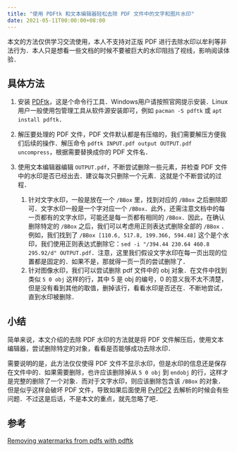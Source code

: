 ```yaml
---
title: "使用 PDFtk 和文本编辑器轻松去除 PDF 文件中的文字和图片水印"
date: 2021-05-11T00:00:00+08:00
---
```


本文的方法仅供学习交流使用，本人不支持对正版 PDF 进行去除水印以牟利等非法行为．本人只是想看一些文档的时候不要被巨大的水印阻挡了视线，影响阅读体验．

## 具体方法

1. 安装 [PDFtk](https://tylerdavis.xyz/productivity/removing-watermarks-from-pdfs-with-pdftk)，这是个命令行工具．Windows用户请按照官网提示安装．Linux 用户一般使用包管理工具从软件源安装即可，例如 `pacman -S pdftk` 或 `apt install pdftk`．

2. 解压要处理的 PDF 文件，PDF 文件默认都是有压缩的，我们需要解压方便我们后续的操作．解压命令 `pdftk INPUT.pdf output OUTPUT.pdf uncompress`，根据需要替换成你的 PDF 文件名．

3. 使用文本编辑器编辑 `OUTPUT.pdf`，不断尝试删除一些元素，并检查 PDF 文件中的水印是否已经出去．建议每次只删除一个元素．这就是个不断尝试的过程．
   1. 针对文字水印，一般是放在一个 `/BBox` 里，找到对应的 `/BBox` 之后删除即可．文字水印一般是一个字对应一个 `/BBox`．此外，还需注意文档中的每一页都有的文字水印，可能还是每一页都有相同的 `/BBox`．因此，在确认删除特定的 `/BBox` 之后，我们可以考虑用正则表达式删除全部的 `/BBox` ．例如，我们找到了 `/BBox [110.6, 517.8, 199.366, 594.48]` 这个是个水印，我们使用正则表达式删除它：`sed -i "/394.44 230.64 460.8 295.92/d" OUTPUT.pdf`．注意，这里我们假设文字水印在每一页出现的位置都是固定的．如果不是，那就得一页一页的尝试删除了．
   2. 针对图像水印，我们可以尝试删除 pdf 文件中的 obj 对象．在文件中找到类似 `5 0 obj` 这样的行，其中 5 是 obj 的编号，0 的意义我不太不清楚，但是没有看到其他的取值，删掉该行，看看水印是否还在．不断地尝试，直到水印被删除．
## 小结

简单来说，本文介绍的去除 PDF 水印的方法就是将 PDF 文件解压后，使用文本编辑器，尝试删除特定的对象，看看是否能够成功去除水印．

需要说明的是，此方法仅仅使得 PDF 文件不显示水印，但是水印的信息还是保存在文件中的．如果需要删除，也许应该删除掉从 `5 0 obj` 到 `endobj` 的行，这样才是完整的删除了一个对象．而对于文字水印，则应该删除包含该 `/BBox` 的对象．但是似乎这样会破坏 PDF 文件，导致如果后面使用 [PyPDF2](i.org/project/sqlacodegen) 去解析的时候会有些问题．不过这是后话，不是本文的重点，就先忽略了吧．

## 参考

[Removing watermarks from pdfs with pdftk](https://tylerdavis.xyz/productivity/removing-watermarks-from-pdfs-with-pdftk/)

